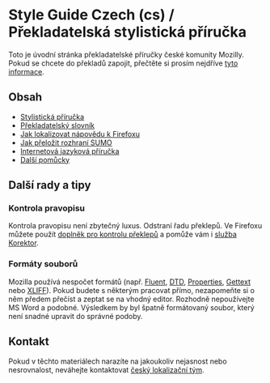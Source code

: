 # Style Guide Czech (cs) / Překladatelská stylistická příručka

Toto je úvodní stránka překladatelské příručky české komunity Mozilly. Pokud se chcete do překladů zapojit, přečtěte si prosím nejdříve [tyto informace](https://www.mozilla.cz/zapojte-se/lokalizace/).

## Obsah

* [Stylistická příručka](general.md)
* [Překladatelský slovník](glossary.md)
* [Jak lokalizovat nápovědu k Firefoxu](https://support.mozilla.org/cs/kb/jak-lokalizovat-napovedu-k-firefoxu)
* [Jak přeložit rozhraní SUMO](https://support.mozilla.org/cs/kb/jak-prelozit-rozhrani-sumo)
* [Internetová jazyková příručka](http://prirucka.ujc.cas.cz/)
* [Další pomůcky](http://wiki.l10n.cz/Pom%C5%AFcky_pro_p%C5%99ekladatele)

## Další rady a tipy

### Kontrola pravopisu

Kontrola pravopisu není zbytečný luxus. Odstraní řadu překlepů. Ve Firefoxu můžete použít [doplněk pro kontrolu překlepů](https://support.mozilla.org/cs/kb/jak-pouzit-kontrolu-pravopisu) a pomůže vám i [služba Korektor](https://support.mozilla.org/cs/kb/jak-pouzit-kontrolu-pravopisu#w_online-sluaaba-a-doplnluk-korektor).

### Formáty souborů

Mozilla používá nespočet formátů (např. [Fluent](https://mozilla-l10n.github.io/localizer-documentation/tools/fluent/), [DTD](http://wiki.l10n.cz/DTD), [Properties](http://wiki.l10n.cz/Properties), [Gettext](http://wiki.l10n.cz/Gettext) nebo [XLIFF](http://wiki.l10n.cz/XLIFF)). Pokud budete s některým pracovat přímo, nezapomeňte si o něm předem přečíst a zeptat se na vhodný editor. Rozhodně nepoužívejte MS Word a podobné. Výsledkem by byl špatně formátovaný soubor, který není snadné upravit do správné podoby.

## Kontakt

Pokud v těchto materiálech narazíte na jakoukoliv nejasnost nebo nesrovnalost, neváhejte kontaktovat [český lokalizační tým](https://l10n.mozilla.org/teams/cs).
